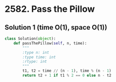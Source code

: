 # 2582. Pass the Pillow

## Solution 1 (time O(1), space O(1))

```python
class Solution(object):
    def passThePillow(self, n, time):
        """
        :type n: int
        :type time: int
        :rtype: int
        """
        t1, t2 = time // (n - 1), time % (n - 1)
        return t2 + 1 if t1 % 2 == 0 else n - t2
```
